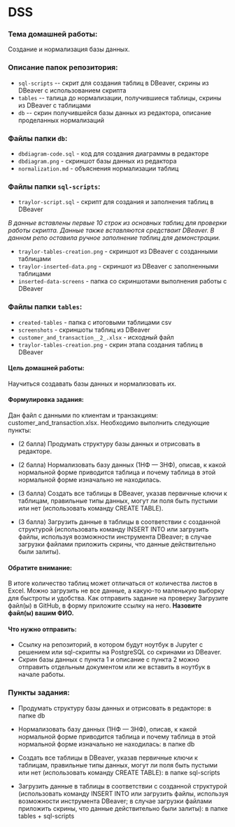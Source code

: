 # DSS

### Тема домашней работы:
Создание и нормализация базы данных.

### Описание папок репозитория:
- ```sql-scripts``` -- скрит для создания таблиц в DBeaver, скрины из DBeaver c использованием скрипта
- ```tables``` -- талица до нормализации, получившиеся таблицы, скрины из DBeaver c таблицами
- ```db``` -- скрин получившейся базы данных из редактора, описание проделанных нормализаций

### Файлы папки ```db```:

- ```dbdiagram-code.sql``` - код для создания диаграммы в редакторе
- ```dbdiagram.png``` - скриншот базы данных из редактора
- ```normalization.md``` - объяснения нормализации таблиц

### Файлы папки ```sql-scripts```:
- ```traylor-script.sql``` - скрипт для создания и заполнения таблиц в DBeaver
  
*В данные вставлены первые 10 строк из основных таблиц для проверки работы скрипта. Данные также вставляются средстваит DBeaver. В данном репо оставила ручное заполнение таблиц для демонстрации.*

- ```traylor-tables-creation.png``` - скриншот из DBeaver c созданными таблицами
- ```traylor-inserted-data.png``` - скриншот из DBeaver c заполненными таблицами
- ```inserted-data-screens``` - папка со скриншотами выполнения работы с DBeaver

### Файлы папки ```tables```:
- ```created-tables``` - папка с итоговыми таблицами csv
- ```screenshots``` - скриншоты таблиц из DBeaver
- ```customer_and_transaction__2_.xlsx``` - исходный файл
- ```traylor-tables-creation.png``` - скрин этапа создания таблиц в DBeaver


#### Цель домашней работы:
Научиться создавать базы данных и нормализовать их.
#### Формулировка задания:
Дан файл с данными по клиентам и транзакциям: customer_and_transaction.xlsx.
Необходимо выполнить следующие пункты:

- (2 балла) Продумать структуру базы данных и отрисовать в редакторе.

- (2 балла) Нормализовать базу данных (1НФ — 3НФ), описав, к какой нормальной форме приводится таблица и почему таблица в этой нормальной форме изначально не находилась.

- (3 балла) Создать все таблицы в DBeaver, указав первичные ключи к таблицам, правильные типы данных, могут ли поля быть пустыми или нет (использовать команду CREATE TABLE).

- (3 балла) Загрузить данные в таблицы в соответствии с созданной структурой (использовать команду INSERT INTO или загрузить файлы, используя возможности инструмента DBeaver; в случае загрузки файлами приложить скрины, что данные действительно были залиты).

#### Обратите внимание:	
В итоге количество таблиц может отличаться от количества листов в Excel.
Можно загрузить не все данные, а какую-то маленькую выборку для быстроты и удобства.
Как отправить задание на проверку	Загрузите файл(ы) в GitHub, в форму приложите ссылку на него. **Назовите файл(ы) вашим ФИО.**

#### Что нужно отправить:	
- Ссылку на репозиторий, в котором будут ноутбук в Jupyter с решением или sql-скрипты на PostgreSQL со скринами из DBeaver.
- Скрин базы данных с пункта 1 и описание с пункта 2 можно отправить отдельным документом или же вставить в ноутбук в начале работы.

### Пункты задания:

- Продумать структуру базы данных и отрисовать в редакторе: в папке db

- Нормализовать базу данных (1НФ — 3НФ), описав, к какой нормальной форме приводится таблица и почему таблица в этой нормальной форме изначально не находилась: в папке db

- Создать все таблицы в DBeaver, указав первичные ключи к таблицам, правильные типы данных, могут ли поля быть пустыми или нет (использовать команду CREATE TABLE): в папке sql-scripts

- Загрузить данные в таблицы в соответствии с созданной структурой (использовать команду INSERT INTO или загрузить файлы, используя возможности инструмента DBeaver; в случае загрузки файлами приложить скрины, что данные действительно были залиты): в папке tables + sql-scripts
